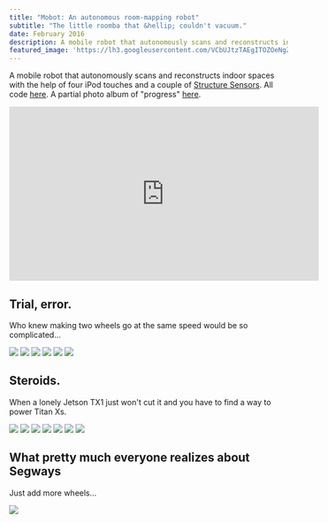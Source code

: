 ```yaml
---
title: "Mobot: An autonomous room-mapping robot"
subtitle: "The little roomba that &hellip; couldn't vacuum."
date: February 2016
description: A mobile robot that autonomously scans and reconstructs indoor spaces.
featured_image: 'https://lh3.googleusercontent.com/VCbUJtzTAEgITOZOeNgZ_rM1tIiAQcaLgYfnKZUbUdyBdVzEUXrh5G31OHOZuYG6G1On0dB9hUWgV2gv7SsU1WqR9br0HGySqfBMM1Yg1cMzMevXZDwSq30b1RzPRy7Fqx0UtknYdgSs6M8yG775PvtFLlgeUA4WEypWhRZrBkrCjpVKzStHOaIEN8ogGa20mH6hXM5rEUOZZWCtdewMBgWDZJX-KTEZvtcZ38UWk08xuBsNzIHLFV1tmMWUUX1vh8SasygYI5Fc5KHQ_kQF_A-hKE6aXn43GFaje563Oma1aGE3rGbiWKDxyZK8-_paKto5uYCpELZPL4_oD5NE2Q9cr2fhdEBg4fqqVy_D5_J6fAR9WbTeWEehmFGumihfb-JpgPfp5Nb8TIMg1RqUw3VkfQPoQ_a3pTbvV3pL5yag_mbv42FIClPm-xD7pzrNL939tYqi8bc4UZc5K7BB_OXV6zI1JVgoYtvD9VvEd08s9W-Pv5oDfqYgwA4AmqcZAhD_3JufrAk7GHlw241rzx6_e1DUf_k3AYq2tqK9GsweiI7VEVeD-nH44p30CGE-d27nkcH13SJAqqVbEun0WrBX64wenJe4U-j4VWRmtN_VCfec-xcC_IsbrDNaccZaiSKm_SbcKOldZiifLYZjEWpmMB4JrRiZ1mg4Gr9uj7i_JJ3Sd0gDb5TohJpQ13AOX5wM5A2WuQgJJzzFR7-NcVut5Q=w1100-h1466-no'
---
```


A mobile robot that autonomously scans and reconstructs indoor spaces with the help of four iPod touches and a couple of [Structure Sensors](https://structure.io). All code [here](https://github.com/danielsuo/mobot). A partial photo album of "progress" [here](https://photos.google.com/share/AF1QipM-gw84bVVaIP-uQoGXTUlZM2MPBrJqzOhyYj5fdWOHy8zU_SxZKoJkm60k_c3hOA?key=aGExRU5UVmZLRkFKMUNOUkxDcW1MektvUlZ1a2t3).

<iframe width="560" height="315" src="https://www.youtube.com/embed/SEKjOCBeejc" frameborder="0" allow="accelerometer; autoplay; encrypted-media; gyroscope; picture-in-picture" allowfullscreen></iframe>

## Trial, error.
Who knew making two wheels go at the same speed would be so complicated&hellip;
<div class="gallery" data-columns="3">
  <img src="https://lh3.googleusercontent.com/antav5Ab_HzuDGPgQ8wj6smBDgKhsMejcl4LfYKkhkbbuuVocPEfVw_XFRt_EhMV4HQP8Z8TD9Pj5_-uu3is5WpKLdbLToSQCKhpj2nC1rnhmTmdqTsejLNDlqhSDH5Z4m1q_IVhTYr7d1UbQWpAVdAbv9wiyAurGxpClXA7Z4LEZdKYd2U-56h_PcPsQ_bdKaZIkZ1UKw_qJuZNTZA-6b_PhTQuhm4CjTg5DtsUnp9K5gq6P1QU1Rw5KuUEVpa2Z8nudhrq6kjo8MHLqPxT1bBoVr7yoy6yK1tyVIEfB9hT4UhJAv8x-pqfWVStWi1tc5-yAm8HHbwI_DcNQ0DXvxDjYkfk5NbIdQNQ2_2wZRUKnUhGeCweKDf1T3NhNOhlzaRkGnLeIDGwlFJBk1HDOnSut2F4rpVEVnWlTS6sDyiDAkW6A885QOn7oJ6dcbiTMJ2D6xvdslKBAQMSlb9TWCUBd0IKfSKTyrFYIWaD5qYaRkpzPeXvluQDGeTtaZWyPo-wn0tKMRl3bhtyXRCPfWU__p5CUATQK5osiN20vnqVfNoOPD8wHtNlNbRg3gwNwENG_UF-qONwN1o18DpdqPIAFUbDK50umHJOHfZvm5-PnjXy_YLcH0TGvHFLtHir6eCEdfeKJ6Z4EoaMB0zK61OVgZ_wR2dSpqAO8qtYktSPkiW9l1As-Nw3CBSJN_K5e51nhSvvcdBF4cLcsqdZ1Klv_A=w1280-h960-no">
  <img src="https://lh3.googleusercontent.com/-JGP1sVCnDvCSkRH5POTH4fqaFj6WqSikFAseqOQHwYC40KDvy6MkW-M8pxA6yxyq7CjKuT-r4NcZlX0I3WphIiZ_4j7sLLItnZBvNcNjB-D24B00M2z8aVGyQvyckx6RaFAZJo-WNNhWqogbjOGbm257Mt3_SYbvhiR8CvqyPscs1y_M53VOYD3-kJtO_8-VnsJn2A6T-bdJteQZ60Dby1V2PEUpIbkOIT22caUj_a1E47O8iXxjsxzuRb51pdSoPGlqMwr2L4Prth5TNUzlnCUDQyp9X2yzHIvYBCJn7tXK7SZ9MLE5n9akzeQhhrczTn3Gu_MqzRDAoDstVTm9k88sxZpIOtdTfX2r6yJSU5vP5wAqeWa7ZOKZW5brlvv-VE3PvDocpfNU_Ha41ZPXxjXJ0RnurenE1cyNfb8XlSaTZTvXbQOCetc9a-ShyZFJZvq7p7w7rWpplngqWeJ9gA2mEZZU3FasbrBmg5MRiUxfnzWRbfoWqI1-6CFGp3nfX3XYYNbzuKloSWTxJwbmOHYjJCwG8FYENRKCLWj4pr5IP3YNaArS4h-21Yb0hZKnC94V94OjPetuo66K_C9DyJmLZwEkS-ZQmmae0Jyzm8k5X0QdnmeW4eHvF5dvP_iFP1QzuDuJ6EwZ3Nx-DiWGyygP5tAyw3A7tSeykCV-4V2flAuRJRKr7IJ6-jqjt42l96pij-8QFTs8I9gGbhNL_vQlQ=w1280-h960-no">
  <img src="https://lh3.googleusercontent.com/761uLA3bzCJHmlAq6eoZkucLGTkm8QBext0kKgLuC6uSvLI0Hxct0sUlM3mgEAgpGCZV4umdGxbjIcD_beM9PZ-uQT7u0eTLRhAsNXXfmBzoC-lQ37-spDXhvymmv1whPQixh2eipxxahA90bJTbgoM09eoK9Jp3sY3cjZOux0OFB8dW2pVAvqG2Bp0_htEi8i0VEWIFDjR92OwvyMZ1jN68IP5WQKgnPHVJsosv4t5MRvSj4-q2w6UU5GhW5H1huuMRxK40beob9HSy3J1V8PiY71dVjLldzAFu64Bq03w64cvJ0SCeUdjXpeEuhwhhytatvxcNktVY-xdEvSBhCLT1pfGnP3OG-2z_NdmBEsWKvqww5_sLoWRUK-tGLZ3kD_cNhQ7y5-GYrdbyMa31GaXrXaG8ZGRSgHr3SaWBOYorFAfEtUc6gqXHyaBVQTe6vaojL__veIzENDeLgWjzQyuph3OVZ1czeGAGNNudqSJwpOBTLNhiz6mfoslmHKdyPtx2SksMTFmH2QrN4CeqOzNZcVE1qQvV21hUUopAvlhoUqOHqLwGUggepxy-75hqcL3R-UUm_RV5_9TWoBbyDZAk_OkcDDscZrB-KJdZf2VOJjaDV6aB36CF5S29HSYQfz3KzT-7ZX2EEN_v-TZvhycxhjgNl0yd7GzwPI2apI1OT72zfD3qZIj7m75GZlQkYYV_9Yh9G1JPC7_640Kuq7vt6w=w1280-h960-no">
  <img src="https://lh3.googleusercontent.com/sJXeGVgmP8_HRe1XgygOCGp5fa7MgSfk6sEn_5V33U4qgxMOZqDksd4LOKyBmF_XWR-idzNQG86mBFITGWTEjYQIylCI0zRvLDZtRshP4s4J6lZ0BoHHBttqKG4KFJPu_UYgwZZtmO61pEajUJpKJsWNU4cLlY9HRckX9Wtf6PPl5wuVapNL4HQ-K9NzFmlIVUAhSfCNkW6nK2hDWFIr9CgyasNCcPtAsR7ItjHHXx8I3nSEySsEoBpfz6-6jE7CXsdbT8awwPkv4_jkKy_gCUCQANkhz20CXGgNl2gxmL3CEreKLglw6tRq8SaqTUuQuVdSkafLfaULi9v8Tfq5gJljeECnZGxam8RzGXpSCcJMZCgw_3EATyv4fdwTnoyqVx_fOya54vmM_EHiyZpz7JPiTTKevSlYW28UdBUMIG_4RKa_Fvn1tisgfNjfbUyI3lYmfanyTu1eWXfFbyqrNXJamDlMDPRIguv2Xv2ozSkhHIrdvZcH3uR6ZX7QlZf9K3vHtR1tTHZECJ8Skc_-myVk_PRGBZgwVXCC9DvKAavIJuX7ESyF0jHCRTIPpLJx8o99NQEpqNuScXd8yKggqTTdGKlyycBdy8a80Q5Y3pGQC4G7eTeqeRJf18hcOZWXVYY4HoDJ5AAD0ZtPz1XBeG7E1ZtNp0xFHS4vTGzHElLjJgL3D0B2eErT1YWrIdsqMOGqQlOI8m4UGtN4K7ZiKPsF6Q=w1280-h960-no">
  <img src="https://lh3.googleusercontent.com/VCbUJtzTAEgITOZOeNgZ_rM1tIiAQcaLgYfnKZUbUdyBdVzEUXrh5G31OHOZuYG6G1On0dB9hUWgV2gv7SsU1WqR9br0HGySqfBMM1Yg1cMzMevXZDwSq30b1RzPRy7Fqx0UtknYdgSs6M8yG775PvtFLlgeUA4WEypWhRZrBkrCjpVKzStHOaIEN8ogGa20mH6hXM5rEUOZZWCtdewMBgWDZJX-KTEZvtcZ38UWk08xuBsNzIHLFV1tmMWUUX1vh8SasygYI5Fc5KHQ_kQF_A-hKE6aXn43GFaje563Oma1aGE3rGbiWKDxyZK8-_paKto5uYCpELZPL4_oD5NE2Q9cr2fhdEBg4fqqVy_D5_J6fAR9WbTeWEehmFGumihfb-JpgPfp5Nb8TIMg1RqUw3VkfQPoQ_a3pTbvV3pL5yag_mbv42FIClPm-xD7pzrNL939tYqi8bc4UZc5K7BB_OXV6zI1JVgoYtvD9VvEd08s9W-Pv5oDfqYgwA4AmqcZAhD_3JufrAk7GHlw241rzx6_e1DUf_k3AYq2tqK9GsweiI7VEVeD-nH44p30CGE-d27nkcH13SJAqqVbEun0WrBX64wenJe4U-j4VWRmtN_VCfec-xcC_IsbrDNaccZaiSKm_SbcKOldZiifLYZjEWpmMB4JrRiZ1mg4Gr9uj7i_JJ3Sd0gDb5TohJpQ13AOX5wM5A2WuQgJJzzFR7-NcVut5Q=w1100-h1466-no">
  <img src="https://lh3.googleusercontent.com/tNFQI6cT6vQHXforbNWNL0Z7rpnRg_F2KVT2SOAUhaZtQ8RQAlmIlLVtklA0WtvKDLMY-FRccdb7HA9DB_hKhDwfRlB9MAD_vImvux-9h-ZTbO6PuwGYFGtW8rtNjWXXGd0yV6DRjsV0pDA5TcYLQydPB_dgm9tLxWOos9tVrC4qDlauMSDnmGxLuIsVzkZdpv5MVUqr7gHz3HUUPpTcP4lWte7Yj18Xcs5QqCUxlSbW1nQJxkEeJFifNI5F-7-Z6bINBoia2g2q4MZ5lWf3dzsb_R67txmQSP6at9wX20d1s4L6XnPImhfX7JL4tudziugoyfqr63iWG-W52o6QWASJaJcgzDjRiZQUo9-NcJGCthtpXMD5veJF99h3hFEPVvYLKOYqDLscfh3j5hUQtDGXJNvcFE1bTqXBsdPWt9xHvlxE2CBWwMIV--8fz_qxfYC5NmOoeUsotga1kgDfv8utAhQwo7gEni4PdL43xIFYij25iBzFiP4-1uZ63pX8tpAPtLmG5Op6BswJwWez2ypCfCO4kBxParVx0APRgMuyCu8ffGcEVFPaIWDGpEcQBSNWYy3t9DvsFFMYHu8jj6ZKVqA8AD-vsSHl81G4OYkvN6DcCmPXcsAAEUK6ER0Kb10f8oJDrvDSNtqU1RyCwO9TZfugPr0yJgqZfG-uwg1bepkzchQ7PoWgRK41WMExdP6lCfMukk-fK_oyPyUqmPKUVQ=w1280-h960-no">
</div>

## Steroids.
When a lonely Jetson TX1 just won't cut it and you have to find a way to power Titan Xs.
<div class="gallery" data-columns="3">
  <img src="https://lh3.googleusercontent.com/_G8q1XuL5A1WYDuJFk-356GC8_ySNxVm9Ly4wcXFfOw1pGM1ZE_JDT91jD7TOrpeg6hzOFdo7Vgfj_J1RlGKWDkjaowFy26C51t2S0yrwCzgV6shWlY5eRImFhdtL425iPXGqbr3RcRrmO-Y51Yvk-4NTs5RlQ-vMh5WVcmcqU9yk91TH84u8vP2Z1geDa5yizWF04TWqZh4V1XMoEpP6oEnAxPGntx88e-4SViQCIrldpuHFAjWLoLAQV3rpNpR1p86v0xfgzcxMGqtaoVbODfJGCWGTV7uo_xumvzX_UeZWj509v_25cDAeQm-7-ybZvKl0Ob9wzQHD-QzKiPJjH_rkvx_qFpY0LRK-eLdGj9XF8LvZG9hI8Lz6mLwdCLF8jBQerY3vdZrTISzMs6yUrwjpNUf29JwvK-xjGzRGP9dFhRzU6CUZS84IKb0vH-aFBTzaoqn9iC1FHKCDAC_9DZMoN0hf9v2ZFqnOw5jcE4LGRvn39kody3xrzK7KVX7gi0AJspKMUvCIPcL2jOBE0HqtMvOiDTO6X8wroszKYXgG2nkTOTy6sUTiTHJQwLVDKhYxK4NHalpkDKi6H2YBh9LAlBwW4GNW-PxJelecsppoeaVBJJFtQlrHqBWo83EuVLmWAtsMmuSgzFRfnEYaPVVupyXelyYgADekLo3TFrZ0lAUJVn5xh5HMq8NceJW7QtYU4skNyqeQp8gVLBJ6krjIw=w1100-h1466-no">
  <img src="https://lh3.googleusercontent.com/4HY8toZs4HeEra3SezPG_MnkMnWyV7_LWRT3w6P2K8K2qtlCMp4Mc7xajJKo8DenoxaMi9f5DjrnrBkPBZ91WcahgLyKMGxo32p5_VuQyRrSOm0Z8_zGCFwiKbwk-Gh9UXw7HU69wW2NY4Wv47K4xs0b0VqtoCiC8iwa06KpqM0oJPgYZXmuHOag32mYlJgHO347G9KaPRKyNhzenJ5jvddD9tKihfxN4Q7sKpWanoTcWkKOrIDUg3X2W91kBipkSTmfFuW0iTuChzTWeZetU4mlPIW4QQg8WpUTeSZOV0eSmo5fhkVy7DW8WmspLTttkcr6p0RyfaiCeUcYh8-q26HRFWIEqyZACLXJipFtaDv4FrytU9eh5xOF7SQhUc1QOGu7_z1rwc7ePlHNqM5ENnATrxBJyoxKyimCPUWxJn2XKfLytG0WNje3ZS_XpxM3pO6fl490g3_vgk3WtwmEwFcXIW-IPbvt3ZVJtqAd2PaidquEMWCXwOAzc8Rpo3Uji20_fUOYnWkVDTl0Qm8JDt_tnBEsBV0OKOgg8sfLPmoMIcCnTvXVCWKI_EAnfvWvFnpQPmgeCpQlqnAJiLKC80WfIqy5GNhTfGzZEuY-72Qec8D9c_nrmM-Zt6UovbKLj6WTVBNdUmHQvoZf20jN_FgXHQhJEAPwLpkbCGNIiayX6dD3wgLzW4Vh7mxCdyi_urgDd_OU91q9PSXZeZ_rlqeOCQ=w1100-h1466-no">
  <img src="https://lh3.googleusercontent.com/JQg2r2D4KeDqnVFgwD-WCspU0NMIA725kC0FEHFjZzMq1mJwUI5H_LzVHCHec3mj9isf55abRKXA9FXKdaZ2wXJ7zDvEfP7Na9cZw8pjgJ8c67EyhfztidcMu6ZTLVYr5W8vz6BO_Y8kHvI4eSrOoPknWw5IaIUBo_C9OsgIvP6FF18UMIgq-7mK76zXpkWGRMKCK91pb9UoNJgpbZSDmUEcH7t4dWs-HPJiLQ9ICMkHgui1dcjQDdIEbaV8Sr-kRiITUwrKiM7lFF6zvOgLLd9WLZ7wycdWFJmudaSr3kWMb5pkqF01Xmf_o6C6hxlwydHkGWq4CmAsw5CjyBxAbKM7_uabAjAmT7M3ZVA35VnG4yaDnzpRSwRNkuBojY7vhuutYMLhaztZ7S7QzuFDOTFHcQK2pPjayw8NX3pvYDJAgFQtQYvNdGKij7hfvdBvGtAhKP9yT5MTm6mXdRvTIs5GehxwuKls5ZRnFpleskRl-8Iss_3TUolbekWIFrwWuqkfMF-qOLlFdgWLsypHM68M2U-Y_fHNq7OyCdrtUJK1Lun7kTvNrozc2dOjVffQvCZArof_nE9BCGHMCGGZPx1X0j9SOCYblF1Ivp4tA9mpmjyQxNmpjuPxq33pa_kKGnICgDLYxq5cA_tXZIFGhmJUmjbShvZkvpJYie4mNHyw28E5bDVigaJUWFeXwYjR3jO5ZOz-gqmu3_j7XQ9Ms0OLng=w1280-h960-no">
  <img src="https://lh3.googleusercontent.com/KLUXyMmrdTnqQsvnUjWWLdMWzQR0eM-4orROLAS9UH5UuWd5T0aCa823JpFHuxw6Ff8n3oYLQDufooi6NmyLttip9dn922OyBzzCczWrN12wLWstjLNifuzQKhYeW4Wl1clZNa3ytz9sJEMGmC_iubNlqpY5-U0kHG_U3EruQSTYpPzbkjPv0Dh2IZmmWFH67uR-FbQJcK8nv07400hjLGi9aPq_wlfZ2vNbsAl23S_BrKyC5ukoXiZQSf4DsUY4ndZ21-8f6opQSEe-Q4t_D_upzx50TLoWbIyITB4ri1vEud8X_lQ_gXBN_FN9Jlrt2gNV1fRhKeC6KMoeIkBjr3n09rfK2RXs6k7TcbE-7KQiYmf9jpbrJwx5ATLWklgDQgsJHQgBSaS0eav_9q4e3NzyIyvUtv1aabVrKWIZjnpIaC8uX9mquAkoZwuUpt_vZqIzxDIK6raPy51wQyiUam1MI-nlCV6k2OVvkajiJANMqUphMwRCHKHe9EwYMLdZwYpcdFY2H0vJkeJgiXUB9yNrkwWixlsz0108A-FJ6l3WJf3Pkpe-JAn8Ba0bBU-S1R0vmjZDA5tjReDCvHxA32KyjG5SOQbRr5Wqhp7qUHKDh2YE300nRIVLp4TLk-tJbLTzw6x4F4JX4j_Eea2uWmkA3qAYZg1IsdaeKy4hHIJQtFeTZX4QNA3WaofSmpJFTyExuX2INjpAYh732AR3z-H1tg=w408-h307-no">
  <img src="https://lh3.googleusercontent.com/0WQ7GIrvyfy_cRgJq5_A_fhq8sREAXK9DsELpsYhayZFApN7G7tpzPrx2l29D-U3EcinCbQJuMm_z7C4iku0mDrUDM75WnR1TSRKblIQkdAcfHGh3dFCRFu4A_QF3twHpvDWNedq9hnvUDbmZzLrxqzKtQmrtCJi2A_AkhST9vaaWZI8Aiqj8sVg8CiPdiywOmywZVvNvZkbAO9T1uyQorA5bihd_TNopSXfETHHu5MegG1adL4mqD8B-oEC26CLnPJ-fgJR3kebXjYR92p-Qg6I9ML7tfFBJQYgYQlg_A-RtSbRL3eC9oGObVV6zus0xDgQShrnAQI4zt9LUqfQCV1VRPIDdetfLCLq_NjtwmRb16h2SS-xT7PHT0PiZu6aCl9QG-_f1J7VzUTvbLuhnSMFuAjxg8-wg-zrQdPJwjNujXmT6p8MkPRv15rdGb0gOUYNa2Dyw-4F6XxH7vaRFn4AlJG7Y0RCViR5Dz8w5L4IVPRg-haR_JREysrOYUUY3ms9WcILItN4WEIAp2Pqtuad-iOAKddFY9FfhRp2WO2Oj47qIeIs6LHVYe5VCRqVUI-8mKp_HT2a7-2udjP7TBwq9oukPlaEy0d22lBqRDi-YiBJB3OTj5gOxRjICOBzOQRQIB3VzmvsG_lcduHGNU2dIL7puZH2kmaPZlzgH7Y9BIyaDAG06HAMJUxLg2IXls1T7Dg7VvrqMDMjy6PS_oFPtA=w1280-h960-no">
  <img src="https://lh3.googleusercontent.com/EOjRDmgwdvhjkmv7LT8EU1PbedndErXmPhwWgBNbrCgvMp35RPWVcV9tCWzaWmK3fff2_Bu6-SmxDNe2SAjFxYZYuDYhXMycX_2MDr5H5Uu_HEa8qbOmnWovRkNREV1NgW84ZY8Yb1EJv2AzO6B7i4ZtLfp8JqNhS2AarCC0isLnRwLjhb3WLXOppaoDxkkIOQkruk8BhFL_RwwMB4Tf9JdqXSiI3wLmoeWiLTmYC4VJ-fAv-sQXJG6SwT830-tdwpugqoNFyp27ZcIHMDtzljxLNG9o7uwRKMQUC24gNlJYsqdDsLE3GWAu1DvgXbBcWc0CG-M9wTsQhtWUmRYwOEMOpq5hqk1UpYDapIOJacZcoYguiR18vp-fSM_hWbq_F1CKulUtTkducgYtuOSwZU71BWt4FWYFnfOD0Gc0C8SmXlk66msV8XBec6hgKq5cn0LQ8KaPwEYhrxeR8IvL8wNV_ntTtXHjt811CiTf6CgsmLOAE4Zi913IG-nMm2sBEZJfOqAhKESYVIzzdS4Rbx16PcIBC-3x6P_PV0Pv4VE2f_hX48ubmtj2fGRMqKlprGQOvwhx41Ni9Odfui4KBL0adVZ22AGJT2nPoO5i5jL393uTov99g9bGwvtdM2C05LHbGWWXhfTWVCYI9-rKHFMRks-tmCojZnaMZ_s-Bn7fYdHxyRgv0ywFFAJrtu0BM8clOKK14Zwe8cqQ4C8jG9kiRA=w1280-h960-no">
  <img src="https://lh3.googleusercontent.com/fo-eo60Y-7bjigZsnDINjlOLAgsK5WaCGMZ79Z2BdKbN46mXAAqArJJRTClJGMV2xkvKSLp7FsB6VlSa3PXhcb0iQqyqnUSjtuF-ZJo_E5vNRwPxK17yySedCYyv4FuFMF5xP2eYQ2nWbdKim9VDV4R7wLyTtdHf4aSm0fzdgtctmsFBsTHU2BBpzAO8UfhIQOvvKt7EuddtT56rkyjtY5TpPzaaixyJvtUe8pdHbpUg0MC_Ee5qoxor0mIHaUGmnoBxgAap_d5BLaOWN9w334ELSwqNtYvAo3KmxQ0ZmE0AYyYjl0QZisquFydOMd5nfUpFj5EHyBY-uu5x8sou6IHnkkK4rFj-JYL4abZgfUJjoLwEcuK9qQpMamf9v0rzy-jnsWxmN-tvd2bnr0IUNTWQYwtyiFFNTZgi-Lj9cDkpk6vJNFajAHwO_t_rZAw1iRX2wgO_SpVsHdBPqBYyOTsKWCAUD5uM9TbN_quaLtWS-iUs6AtLegNfbMrl3EaTOe5mGLHU3j9jiYssU5k8r96odZeg6jAu4GGaJ-sWsOuyTRHO4VlCjLP0poiRZz8xog4p_U_00tZGZZEjrHusShsF_TJo6SIPcR8N3oJOEZD7FyRELSnHaJXst3ZHJwB-pG_JVqFbK9Uczm7V4JDJBXqyqp-rt3IfNjcg7N-6GTL9wd26wrSIGm6PuN6z4Uvr-p3ZOfK8K7uQHhhaqnEJM8UaGw=w1100-h1466-no">
</div>

## What pretty much everyone realizes about Segways

Just add more wheels...

![](https://lh3.googleusercontent.com/NJ83_EUwYHKx8uLPpiPvNVOxLJ7aqsxI0O63CuHjzMXObtSNgbcjE13u5xRxAFnTI4Er_IMnT62JTA5mM6e08ayXWZNJ_Of5rKhGIF3KOPKeU17tDYviTemCpq4AcOPxmhj-czHrrQGfgDxIvcY-9QeqHAvHUaDYWCdUhUsFsnERyu1I_6PAi2xLWSq2ys1phmmqqe7MzMGqQTSpg66uLdtO7tpM0Tz22hds9Ok-XZFCyL10dScYRuJhn1TOTf7kAMm-FBCmORu07Mr5tgjJ3KJVFI5Fb3ik5cHnrUm-l1q6w24snhj7P_nPkBXnLhebz38LH64QGQNe3J-kqYSnyEiZkcKQdh8stD44Uz5R09ovWDB62Mt3kvGrlHycLRhdXpKNaIjOPBQIVzu-zQ0gNlXUAHgNuVG3Jfddamsh7C3f410BooetAN4vVHMwMDV90Ti-Tp0Sos-SWt9TeWjG68d2fmab6LJ2mZlZJ8X3CFEmieJjMPm5k6lJRF84G6dckJ2L_5gbIn_YkvZm5CvATvqt0LSwc4lxP4tNLaaSX2dFHR21rOe8BFmKeSr-1_i5Mp2bQ_qXPsU79i2z5D0Y97xWVSsc2e-44xO2ZdYdGSL2ZODoMJ7dFjar47uvD5ZZN0pqUswGafvwzOqU60P9iVacVNXRFsrAw2xsFBdDWcPdOe1HakEsw4FWvKKwJ_KWVApMKwq6e-FEkPaVKDXW_lawkQ=w1280-h960-no)
